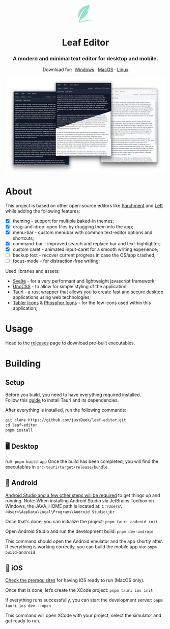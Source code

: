 <div id="top"></div>

<!-- PROJECT LOGO -->
<br />
<div align="center">
  <a href="https://github.com/justDeek/leaf-editor">
    <img src="/app-icon.png" alt="Logo" width="60" height="60">
  </a>

  <h1 align="center">Leaf Editor</h1>

<h3 align="center">A modern and minimal text editor for desktop and mobile.</h2>

  <p align="center">
    Download for:&nbsp;
    <a href="https://github.com/justDeek/leaf-editor/releases">Windows</a>
    ·
    <a href="https://github.com/justDeek/leaf-editor/releases">MacOS</a>
    ·
    <a href="https://github.com/justDeek/leaf-editor/releases">Linux</a>
  </p>
</div>

![Leaf Text Editor](/app-preview.webp)

# About

This project is based on other open-source editors like [Parchment](https://github.com/tywil04/parchment) and [Left](https://github.com/hundredrabbits/Left) while adding the following features:
- [x] theming - support for multiple baked-in themes;
- [x] drag-and-drop: open files by dragging them into the app;
- [x] menu-bar - custom menubar with common text-editor options and shortcuts;
- [x] command-bar - improved search and replace bar and text-highlighter;
- [x] custom caret - animated input-caret for a smooth writing experience;
- [ ] backup text - recover current progress in case the OS/app crashed;
- [ ] focus-mode - for distraction-free writing;

Used libraries and assets:
- [Svelte](https://svelte.dev/) - for a very performant and lightweight javascript framework;
- [UnoCSS](https://unocss.dev/) - to allow for simple styling of the application;
- [Tauri](https://tauri.app/) - a rust wrapper that allows you to create fast and secure desktop applications using web technologies;
- [Tabler Icons](https://tablericons.com/) & [Phosphor Icons](https://phosphoricons.com/) - for the few icons used within this application;

# Usage
Head to the [releases](https://github.com/justDeek/leaf-editor/releases) page to download pre-built executables.

# Building

## Setup

Before you build, you need to have everything required installed.\
Follow this [guide](https://tauri.app/v1/guides/getting-started/prerequisites#installing) to install Tauri and its dependencies. 

After everything is installed, run the following commands:
```
git clone https://github.com/justDeek/leaf-editor.git
cd leaf-editor
pnpm install
```

## 🖥️ Desktop

run: ```pnpm build-app```
Once the build has been completed, you will find the executables in ```src-tauri/target/release/bundle```.


## 🤖 Android

[Android Studio and a few other steps will be required](https://v2.tauri.app/guides/prerequisites/#android) to get things up and running.
Note: When installing Android Studio via JetBrains Toolbox on Windows, the JAVA_HOME path is located at: ```C:\Users\<User>\AppData\Local\Programs\Android Studio\jbr```

Once that's done, you can initialize the project:
```pnpm tauri android init```

Open Android Studio and run the development build:
```pnpm dev-android```

This command should open the Android emulator and the app shortly after.
If everything is working correctly, you can build the mobile app via: ```pnpm build-android```


## 🍎 iOS

[Check the prerequisites](https://v2.tauri.app/guides/prerequisites/#ios) for having iOS ready to run (MacOS only).

Once that is done, let’s create the XCode project:
```pnpm tauri ios init```

If everything runs successfully, you can start the development server:
```pnpm tauri ios dev --open```

This command will open XCode with your project, select the simulator and get ready to run.